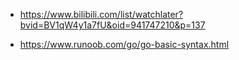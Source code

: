 - https://www.bilibili.com/list/watchlater?bvid=BV1qW4y1a7fU&oid=941747210&p=137

- https://www.runoob.com/go/go-basic-syntax.html